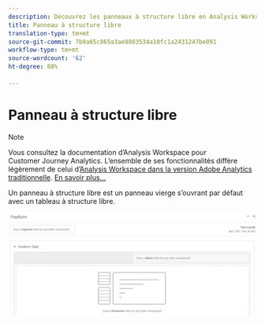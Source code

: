 ```yaml
---
description: Découvrez les panneaux à structure libre en Analysis Workspace.
title: Panneau à structure libre
translation-type: tm+mt
source-git-commit: 7b9a65c865a3ae8803534a10fc1a2431247be091
workflow-type: tm+mt
source-wordcount: '62'
ht-degree: 88%

---
```



# Panneau à structure libre

>[!NOTE]
>
>Vous consultez la documentation d’Analysis Workspace pour Customer Journey Analytics. L’ensemble de ses fonctionnalités diffère légèrement de celui d’[Analysis Workspace dans la version Adobe Analytics traditionnelle](https://docs.adobe.com/content/help/fr-FR/analytics/analyze/analysis-workspace/home.html). [En savoir plus...](/help/getting-started/cja-aa.md)

Un panneau à structure libre est un panneau vierge s’ouvrant par défaut avec un tableau à structure libre.

![](assets/freeform-panel.png)

